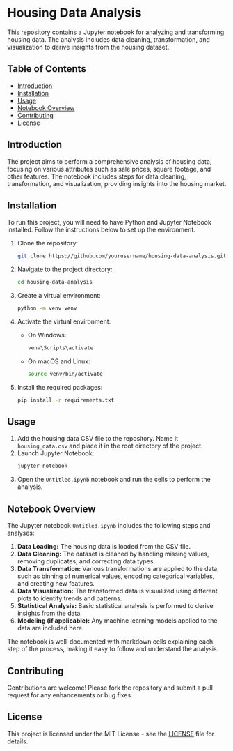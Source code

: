 # Housing Data Analysis

This repository contains a Jupyter notebook for analyzing and transforming housing data. The analysis includes data cleaning, transformation, and visualization to derive insights from the housing dataset.

## Table of Contents
- [Introduction](#introduction)
- [Installation](#installation)
- [Usage](#usage)
- [Notebook Overview](#notebook-overview)
- [Contributing](#contributing)
- [License](#license)

## Introduction

The project aims to perform a comprehensive analysis of housing data, focusing on various attributes such as sale prices, square footage, and other features. The notebook includes steps for data cleaning, transformation, and visualization, providing insights into the housing market.

## Installation

To run this project, you will need to have Python and Jupyter Notebook installed. Follow the instructions below to set up the environment.

1. Clone the repository:
    ```bash
    git clone https://github.com/yourusername/housing-data-analysis.git
    ```
2. Navigate to the project directory:
    ```bash
    cd housing-data-analysis
    ```
3. Create a virtual environment:
    ```bash
    python -m venv venv
    ```
4. Activate the virtual environment:

    - On Windows:
        ```bash
        venv\Scripts\activate
        ```
    - On macOS and Linux:
        ```bash
        source venv/bin/activate
        ```
5. Install the required packages:
    ```bash
    pip install -r requirements.txt
    ```

## Usage

1. Add the housing data CSV file to the repository. Name it `housing_data.csv` and place it in the root directory of the project.
2. Launch Jupyter Notebook:
    ```bash
    jupyter notebook
    ```
3. Open the `Untitled.ipynb` notebook and run the cells to perform the analysis.

## Notebook Overview

The Jupyter notebook `Untitled.ipynb` includes the following steps and analyses:

1. **Data Loading:** The housing data is loaded from the CSV file.
2. **Data Cleaning:** The dataset is cleaned by handling missing values, removing duplicates, and correcting data types.
3. **Data Transformation:** Various transformations are applied to the data, such as binning of numerical values, encoding categorical variables, and creating new features.
4. **Data Visualization:** The transformed data is visualized using different plots to identify trends and patterns.
5. **Statistical Analysis:** Basic statistical analysis is performed to derive insights from the data.
6. **Modeling (if applicable):** Any machine learning models applied to the data are included here.

The notebook is well-documented with markdown cells explaining each step of the process, making it easy to follow and understand the analysis.

## Contributing

Contributions are welcome! Please fork the repository and submit a pull request for any enhancements or bug fixes.

## License

This project is licensed under the MIT License - see the [LICENSE](LICENSE) file for details.
